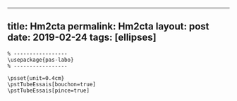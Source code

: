 ---
 title: Hm2cta
 permalink: Hm2cta
 layout: post
 date: 2019-02-24
 tags: [ellipses]
 ---

```latex% Dans le préambule
% -----------------
\usepackage{pas-labo}
% -----------------

\psset{unit=0.4cm}
\pstTubeEssais[bouchon=true]
\pstTubeEssais[pince=true]
```